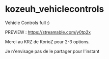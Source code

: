 # kozeuh_vehiclecontrols
Vehicle Controls full :)

PREVIEW :
https://streamable.com/y0tp2x

Merci au KRZ de KorioZ pour 2-3 options.

Je n'envisage pas de le partager pour l'instant
